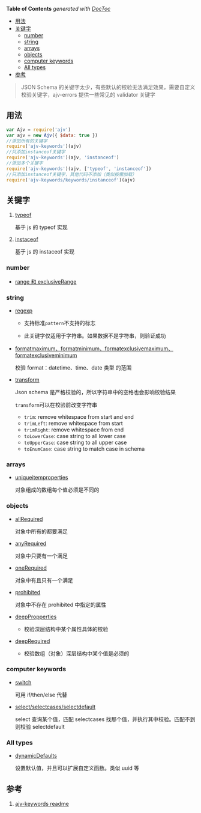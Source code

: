 <!-- START doctoc generated TOC please keep comment here to allow auto update -->
<!-- DON'T EDIT THIS SECTION, INSTEAD RE-RUN doctoc TO UPDATE -->

**Table of Contents** _generated with [DocToc](https://github.com/thlorenz/doctoc)_

- [用法](#%E7%94%A8%E6%B3%95)
- [关键字](#%E5%85%B3%E9%94%AE%E5%AD%97)
  - [number](#number)
  - [string](#string)
  - [arrays](#arrays)
  - [objects](#objects)
  - [computer keywords](#computer-keywords)
  - [All types](#all-types)
- [参考](#%E5%8F%82%E8%80%83)

<!-- END doctoc generated TOC please keep comment here to allow auto update -->

> JSON Schema 的关键字太少，有些默认的校验无法满足效果，需要自定义校验关键字，ajv-errors 提供一些常见的 validator 关键字

## 用法

```js
var Ajv = require('ajv')
var ajv = new Ajv({ $data: true })
//添加所有的关键字
require('ajv-keywords')(ajv)
//只添加instanceof关键字
require('ajv-keywords')(ajv, 'instanceof')
//添加多个关键字
require('ajv-keywords')(ajv, ['typeof', 'instanceof'])
//只添加instanceof关键字，其他代码不添加（类似按需加载）
require('ajv-keywords/keywords/instanceof')(ajv)
```

## 关键字

1. [typeof](https://www.npmjs.com/package/ajv-keywords#typeof)

   基于 js 的 typeof 实现

2. [instaceof](https://www.npmjs.com/package/ajv-keywords#instanceof)

   基于 js 的 instaceof 实现

### number

- [range 和 exclusiveRange](https://www.npmjs.com/package/ajv-keywords#range-and-exclusiverange)

### string

- [regexp](https://www.npmjs.com/package/ajv-keywords#regexp)

  - 支持标准`pattern`不支持的标志

  - 此关键字仅适用于字符串。如果数据不是字符串，则验证成功

- [formatmaximum、formatminimum、formatexclusivemaximum、formatexclusiveminimum](https://www.npmjs.com/package/ajv-keywords#formatmaximum--formatminimum-and-formatexclusivemaximum--formatexclusiveminimum)

  校验 format：datetime、time、date 类型 的范围

- [transform](https://www.npmjs.com/package/ajv-keywords#transform)

  Json schema 是严格校验的，所以字符串中的空格也会影响校验结果

  `transform`可以在校验前改变字符串

  - `trim`: remove whitespace from start and end
  - `trimLeft`: remove whitespace from start
  - `trimRight`: remove whitespace from end
  - `toLowerCase`: case string to all lower case
  - `toUpperCase`: case string to all upper case
  - `toEnumCase`: case string to match case in schema

### arrays

- [uniqueitemproperties](https://www.npmjs.com/package/ajv-keywords#uniqueitemproperties)

  对象组成的数组每个值必须是不同的

### objects

- [allRequired](https://www.npmjs.com/package/ajv-keywords#allrequired)

  对象中所有的都要满足

- [anyRequired](https://www.npmjs.com/package/ajv-keywords#anyrequired)

  对象中只要有一个满足

- [oneRequired](https://www.npmjs.com/package/ajv-keywords#onerequired)

  对象中有且只有一个满足

- [prohibited](https://www.npmjs.com/package/ajv-keywords#prohibited)

  对象中不存在 prohibited 中指定的属性

- [deepPropperties](https://www.npmjs.com/package/ajv-keywords#deepproperties)

  - 校验深层结构中某个属性具体的校验

- [deepRequired](https://www.npmjs.com/package/ajv-keywords#deeprequired)

  - 校验数组（对象）深层结构中某个值是必须的

### computer keywords

- [switch](https://www.npmjs.com/package/ajv-keywords#switch-deprecated)

  可用 if/then/else 代替

- [select/selectcases/selectdefault](https://www.npmjs.com/package/ajv-keywords#select--selectcases--selectdefault)

  select 查询某个值，匹配 selectcases 找那个值，并执行其中校验。匹配不到则校验 selectdefault

### All types

- [dynamicDefaults](https://www.npmjs.com/package/ajv-keywords#dynamicdefaults)

  设置默认值，并且可以扩展自定义函数。类似 uuid 等

## 参考

1. [ajv-keywords readme](https://www.npmjs.com/package/ajv-keywords)

